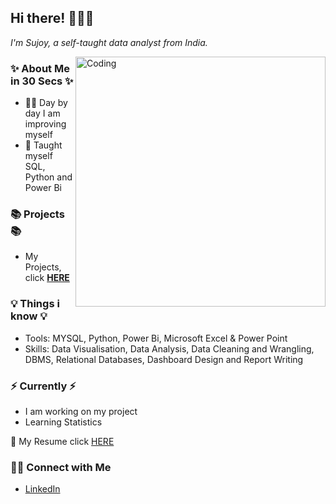 ## Hi there! 🙋🏻‍♀️

_I'm Sujoy, a self-taught data analyst from India._

<img align="right" alt="Coding" width="400" src="https://capturly.com/blog/wp-content/uploads/2018/02/Data-Website-Analytics.gif">

### ✨ About Me in 30 Secs ✨
- 🧘‍♂️ Day by day I am improving myself
- 📝 Taught myself SQL, Python and Power Bi

### 📚 Projects  📚
- My Projects, click **[HERE](https://github.com/sujoyx/Project-Guide/blob/main/README.md)**

### 💡 Things i know 💡
- Tools: MYSQL, Python, Power Bi, Microsoft Excel & Power Point
- Skills: Data Visualisation, Data Analysis, Data Cleaning and Wrangling, DBMS, Relational Databases, Dashboard Design and Report Writing

### ⚡️ Currently ⚡️
- I am working on my project
- Learning Statistics

📄 My Resume click [HERE](https://drive.google.com/file/d/1PPMxE_ZlV3tUNUp_f5iULBksoFKSNs00/view?usp=share_link)

### 🙌🏻 Connect with Me
- [LinkedIn](https://www.linkedin.com/in/sujoynath/)
